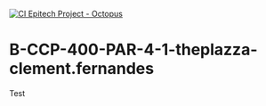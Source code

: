[![CI Epitech Project - Octopus](https://github.com/MyEpitech/B-CCP-400-PAR-4-1-theplazza-clement.fernandes/actions/workflows/main.yml/badge.svg?branch=master)](https://github.com/MyEpitech/B-CCP-400-PAR-4-1-theplazza-clement.fernandes/actions/workflows/main.yml)

# B-CCP-400-PAR-4-1-theplazza-clement.fernandes

Test